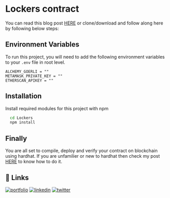 
# Lockers contract

You can read this blog post [HERE](https://medium.com/@preetham.web3/a-simple-basic-time-lock-contract-in-solidity-4ec453d5b5f7) or clone/download and follow along here by following below steps:  


## Environment Variables

To run this project, you will need to add the following environment variables to your `.env` file in root level.

`ALCHEMY_GOERLI = ""`  
`METAMASK_PRIVATE_KEY = ""`  
`ETHERSCAN_APIKEY = ""`  


## Installation

Install required modules for this project with npm

```bash
  cd Lockers
  npm install
```
    
## Finally

You are all set to compile, deploy and verify your contract on blockchain using hardhat. If you are unfamilier or new to hardhat then check my post [HERE](https://medium.com/@preetham.web3/basic-solidity-smart-contract-using-hardhat-for-beginners-dcba1af1689d) to know how to do it.

## 🔗 Links
[![portfolio](https://img.shields.io/badge/my_portfolio-000?style=for-the-badge&logo=ko-fi&logoColor=white)](https://medium.com/@preetham.web3)
[![linkedin](https://img.shields.io/badge/linkedin-0A66C2?style=for-the-badge&logo=linkedin&logoColor=white)](https://www.linkedin.com/in/enjamury-preetham-6989041b1/)
[![twitter](https://img.shields.io/badge/twitter-1DA1F2?style=for-the-badge&logo=twitter&logoColor=white)](https://twitter.com/PreethamWeb3)

